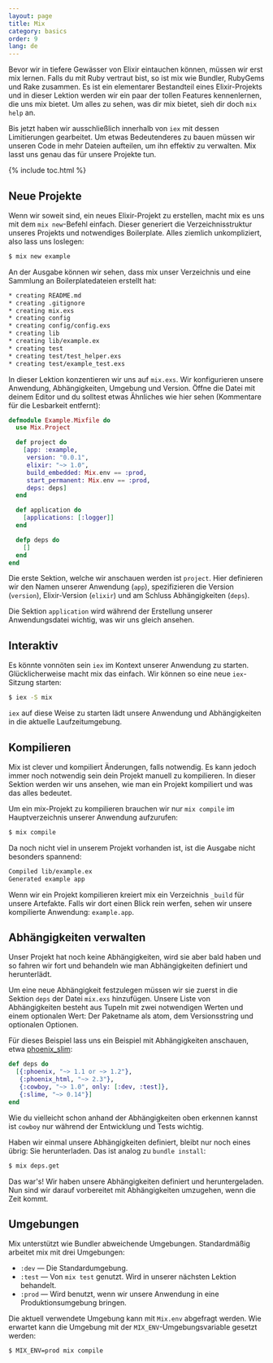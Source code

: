 ```yaml
---
layout: page
title: Mix
category: basics
order: 9
lang: de
---
```


Bevor wir in tiefere Gewässer von Elixir eintauchen können, müssen wir erst mix lernen. Falls du mit Ruby vertraut bist, so ist mix wie Bundler, RubyGems und Rake zusammen. Es ist ein elementarer Bestandteil eines Elixir-Projekts und in dieser Lektion werden wir ein paar der tollen Features kennenlernen, die uns mix bietet. Um alles zu sehen, was dir mix bietet, sieh dir doch `mix help` an.

Bis jetzt haben wir ausschließlich innerhalb von `iex` mit dessen Limitierungen gearbeitet. Um etwas Bedeutenderes zu bauen müssen wir unseren Code in mehr Dateien aufteilen, um ihn effektiv zu verwalten. Mix lasst uns genau das für unsere Projekte tun.

{% include toc.html %}

## Neue Projekte

Wenn wir soweit sind, ein neues Elixir-Projekt zu erstellen, macht mix es uns mit dem `mix new`-Befehl einfach. Dieser generiert die Verzeichnisstruktur unseres Projekts und notwendiges Boilerplate. Alles ziemlich unkompliziert, also lass uns loslegen:

```bash
$ mix new example
```

An der Ausgabe können wir sehen, dass mix unser Verzeichnis und eine Sammlung an Boilerplatedateien erstellt hat:

```bash
* creating README.md
* creating .gitignore
* creating mix.exs
* creating config
* creating config/config.exs
* creating lib
* creating lib/example.ex
* creating test
* creating test/test_helper.exs
* creating test/example_test.exs
```

In dieser Lektion konzentieren wir uns auf `mix.exs`. Wir konfigurieren unsere Anwendung, Abhängigkeiten, Umgebung und Version. Öffne die Datei mit deinem Editor und du solltest etwas Ähnliches wie hier sehen (Kommentare für die Lesbarkeit entfernt):

```elixir
defmodule Example.Mixfile do
  use Mix.Project

  def project do
    [app: :example,
     version: "0.0.1",
     elixir: "~> 1.0",
     build_embedded: Mix.env == :prod,
     start_permanent: Mix.env == :prod,
     deps: deps]
  end

  def application do
    [applications: [:logger]]
  end

  defp deps do
    []
  end
end
```

Die erste Sektion, welche wir anschauen werden ist `project`. Hier definieren wir den Namen unserer Anwendung (`app`), spezifizieren die Version (`version`), Elixir-Version (`elixir`) und am Schluss Abhängigkeiten (`deps`).

Die Sektion `application` wird während der Erstellung unserer Anwendungsdatei wichtig, was wir uns gleich ansehen.

## Interaktiv

Es könnte vonnöten sein `iex` im Kontext unserer Anwendung zu starten. Glücklicherweise macht mix das einfach. Wir können so eine neue `iex`-Sitzung starten:

```bash
$ iex -S mix
```

`iex` auf diese Weise zu starten lädt unsere Anwendung und Abhängigkeiten in die aktuelle Laufzeitumgebung.

## Kompilieren

Mix ist clever und kompiliert Änderungen, falls notwendig. Es kann jedoch immer noch notwendig sein dein Projekt manuell zu kompilieren. In dieser Sektion werden wir uns ansehen, wie man ein Projekt kompiliert und was das alles bedeutet.

Um ein mix-Projekt zu kompilieren brauchen wir nur `mix compile` im Hauptverzeichnis unserer Anwendung aufzurufen:

```bash
$ mix compile
```

Da noch nicht viel in unserem Projekt vorhanden ist, ist die Ausgabe nicht besonders spannend:

```bash
Compiled lib/example.ex
Generated example app
```

Wenn wir ein Projekt kompilieren kreiert mix ein Verzeichnis `_build` für unsere Artefakte. Falls wir dort einen Blick rein werfen, sehen wir unsere kompilierte Anwendung: `example.app`.

## Abhängigkeiten verwalten

Unser Projekt hat noch keine Abhängigkeiten, wird sie aber bald haben und so fahren wir fort und behandeln wie man Abhängigkeiten definiert und herunterlädt.

Um eine neue Abhängigkeit festzulegen müssen wir sie zuerst in die Sektion `deps` der Datei `mix.exs` hinzufügen. Unsere Liste von Abhängigkeiten besteht aus Tupeln mit zwei notwendigen Werten und einem optionalen Wert: Der Paketname als atom, dem Versionsstring und optionalen Optionen.

Für dieses Beispiel lass uns ein Beispiel mit Abhängigkeiten anschauen, etwa [phoenix_slim](https://github.com/doomspork/phoenix_slim):

```elixir
def deps do
  [{:phoenix, "~> 1.1 or ~> 1.2"},
   {:phoenix_html, "~> 2.3"},
   {:cowboy, "~> 1.0", only: [:dev, :test]},
   {:slime, "~> 0.14"}]
end
```

Wie du vielleicht schon anhand der Abhängigkeiten oben erkennen kannst ist `cowboy` nur während der Entwicklung und Tests wichtig.

Haben wir einmal unsere Abhängigkeiten definiert, bleibt nur noch eines übrig: Sie herunterladen. Das ist analog zu `bundle install`:

```bash
$ mix deps.get
```

Das war's! Wir haben unsere Abhängigkeiten definiert und heruntergeladen. Nun sind wir darauf vorbereitet mit Abhängigkeiten umzugehen, wenn die Zeit kommt.

## Umgebungen

Mix unterstützt wie Bundler abweichende Umgebungen. Standardmäßig arbeitet mix mit drei Umgebungen:

+ `:dev` — Die Standardumgebung.
+ `:test` — Von `mix test` genutzt. Wird in unserer nächsten Lektion behandelt.
+ `:prod` — Wird benutzt, wenn wir unsere Anwendung in eine Produktionsumgebung bringen.

Die aktuell verwendete Umgebung kann mit `Mix.env` abgefragt werden. Wie erwartet kann die Umgebung mit der `MIX_ENV`-Umgebungsvariable gesetzt werden:

```bash
$ MIX_ENV=prod mix compile
```
